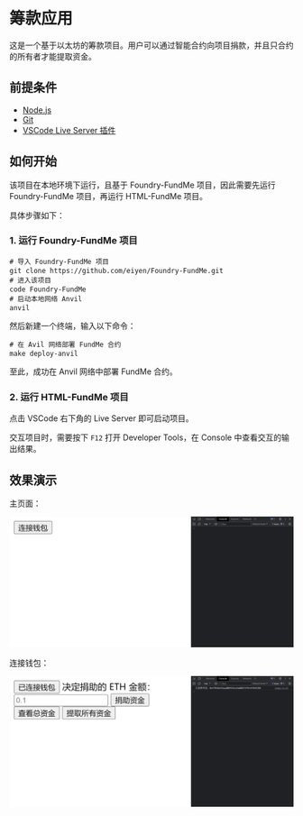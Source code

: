 # 筹款应用

这是一个基于以太坊的筹款项目。用户可以通过智能合约向项目捐款，并且只合约的所有者才能提取资金。

## 前提条件

- [Node.js](https://nodejs.org/zh-cn/download)
- [Git](https://git-scm.com/book/zh/v2/%E8%B5%B7%E6%AD%A5-%E5%AE%89%E8%A3%85-Git)
- [VSCode Live Server 插件](https://marketplace.visualstudio.com/items?itemName=ritwickdey.LiveServer)

## 如何开始

该项目在本地环境下运行，且基于 Foundry-FundMe 项目，因此需要先运行 Foundry-FundMe 项目，再运行 HTML-FundMe 项目。

具体步骤如下：

### 1. 运行 Foundry-FundMe 项目

```shell
# 导入 Foundry-FundMe 项目
git clone https://github.com/eiyen/Foundry-FundMe.git
# 进入该项目
code Foundry-FundMe
# 启动本地网络 Anvil
anvil
```

然后新建一个终端，输入以下命令：

```shell
# 在 Avil 网络部署 FundMe 合约
make deploy-anvil
```

至此，成功在 Anvil 网络中部署 FundMe 合约。

### 2. 运行 HTML-FundMe 项目

点击 VSCode 右下角的 Live Server 即可启动项目。

交互项目时，需要按下 `F12` 打开 Developer Tools，在 Console 中查看交互的输出结果。

## 效果演示

主页面：

![主页面](./images/home.png)

连接钱包：

![连接钱包](./images/connectedWallet.png)